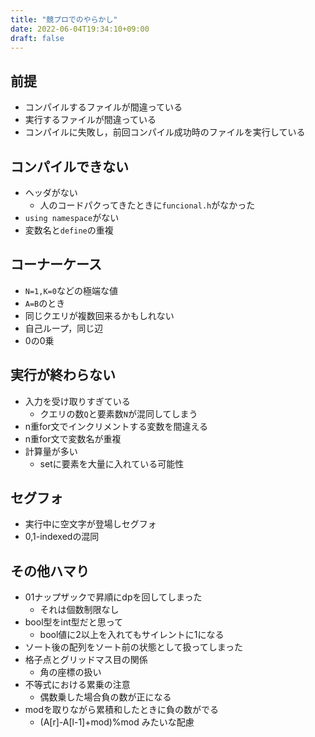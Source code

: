 ```yaml
---
title: "競プロでのやらかし"
date: 2022-06-04T19:34:10+09:00
draft: false
---
```


## 前提
- コンパイルするファイルが間違っている
- 実行するファイルが間違っている
- コンパイルに失敗し，前回コンパイル成功時のファイルを実行している

## コンパイルできない
- ヘッダがない
    - 人のコードパクってきたときに`funcional.h`がなかった
- `using namespace`がない
- 変数名と`define`の重複

## コーナーケース
- `N=1,K=0`などの極端な値
- `A=B`のとき
- 同じクエリが複数回来るかもしれない
- 自己ループ，同じ辺
- 0の0乗

## 実行が終わらない
- 入力を受け取りすぎている
    - クエリの数`Q`と要素数`N`が混同してしまう
- n重for文でインクリメントする変数を間違える
- n重for文で変数名が重複
- 計算量が多い
    - setに要素を大量に入れている可能性

## セグフォ
- 実行中に空文字が登場しセグフォ
- 0,1-indexedの混同

## その他ハマり
- 01ナップザックで昇順にdpを回してしまった
    - それは個数制限なし
- bool型をint型だと思って
    - bool値に2以上を入れてもサイレントに1になる
- ソート後の配列をソート前の状態として扱ってしまった
- 格子点とグリッドマス目の関係
    - 角の座標の扱い
- 不等式における累乗の注意
    - 偶数乗した場合負の数が正になる
- modを取りながら累積和したときに負の数がでる
    - (A[r]-A[l-1]+mod)%mod みたいな配慮


